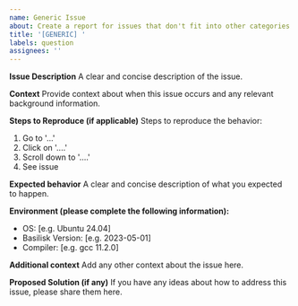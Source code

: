 ```yaml
---
name: Generic Issue
about: Create a report for issues that don't fit into other categories
title: '[GENERIC] '
labels: question
assignees: ''
---
```


**Issue Description**
A clear and concise description of the issue.

**Context**
Provide context about when this issue occurs and any relevant background information.

**Steps to Reproduce (if applicable)**
Steps to reproduce the behavior:
1. Go to '...'
2. Click on '....'
3. Scroll down to '....'
4. See issue

**Expected behavior**
A clear and concise description of what you expected to happen.

**Environment (please complete the following information):**
 - OS: [e.g. Ubuntu 24.04]
 - Basilisk Version: [e.g. 2023-05-01]
 - Compiler: [e.g. gcc 11.2.0]

**Additional context**
Add any other context about the issue here.

**Proposed Solution (if any)**
If you have any ideas about how to address this issue, please share them here. 